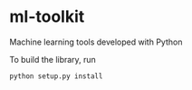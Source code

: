 # ml-toolkit
Machine learning tools developed with Python

To build the library, run 
```
python setup.py install
```
